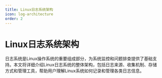 ```yaml
---
title: Linux日志系统架构
icon: log-architecture
order: 2
---
```


# Linux日志系统架构

日志系统是Linux操作系统的重要组成部分，为系统监控和问题排查提供了基础支持。本文将详细介绍Linux日志系统的整体架构，包括日志来源、收集机制、存储方式和管理工具，帮助用户理解Linux系统如何记录和管理各类日志信息。

